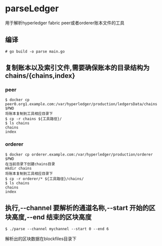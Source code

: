 # parseLedger
用于解析hyperledger fabric peer或者orderer账本文件的工具

## 编译
```
# go build -o parse main.go
```

## 复制账本以及索引文件,需要确保账本的目录结构为chains/{chains,index}
### peer
```
$ docker cp peer0.org1.example.com:/var/hyperledger/production/ledgersData/chains $PWD
将账本复制到工具相应目录下
$ cp -r chains ${工具路径}/
$ ls chains
chains
index
```
### orderer
```
$ docker cp orderer.example.com:/var/hyperledger/production/orderer $PWD
在当前目录下创建chains目录
mkdir chains
将账本复制到工具相应目录下
$ cp -r orderer/* ${工具路径}/chains/
$ ls chains
chains
index
```


## 执行,--channel 要解析的通道名称,--start 开始的区块高度,--end 结束的区块高度
```
$ ./parse --channel mychannel --start 0 --end 6
```
解析出的区块数据在blockfiles目录下

